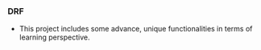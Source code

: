 ### DRF
- This project includes some advance, unique functionalities in terms of learning perspective.

